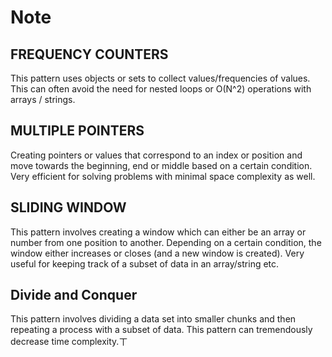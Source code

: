 # Note

## FREQUENCY COUNTERS

This pattern uses objects or sets to collect values/frequencies of values. This can often avoid the need for nested loops or O(N^2) operations with arrays / strings.

## MULTIPLE POINTERS

Creating pointers or values that correspond to an index or position and move towards the beginning, end or middle based on a certain condition. Very efficient for solving problems with minimal space complexity as well.

## SLIDING WINDOW

This pattern involves creating a window which can either be an array or number from one position to another. Depending on a certain condition, the window either increases or closes (and a new window is created). Very useful for keeping track of a subset of data in an array/string etc.

## Divide and Conquer

This pattern involves dividing a data set into smaller chunks and then repeating a process with a subset of data. This pattern can tremendously decrease time complexity.ㄒ